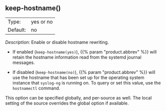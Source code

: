 ---
---
<!-- DISCLAIMER: This file is based on the `syslog-ng` Open Source Edition documentation https://github.com/balabit/syslog-ng-ose-guides/commit/2f4a52ee61d1ea9ad27cb4f3168b95408fddfdf2 and is used under the terms of The syslog-ng Open Source Edition Documentation License. The file has been modified by Axoflow. -->

## keep-hostname()

|          |           |
| -------- | --------- |
| Type:    | yes or no |
| Default: | no        |

*Description:* Enable or disable hostname rewriting.

  - If enabled (`keep-hostname(yes)`), {{% param "product.abbrev" %}} will retain the hostname information read from the systemd journal messages.

  - If disabled (`keep-hostname(no)`), {{% param "product.abbrev" %}} will use the hostname that has been set up for the operating system instance that `syslog-ng` is running on. To query or set this value, use the `hostnamectl` command.

This option can be specified globally, and per-source as well. The local setting of the source overrides the global option if available.

